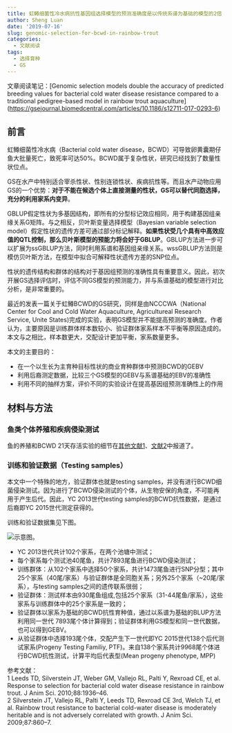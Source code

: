 ```yaml
---
title: 虹鳟细菌性冷水病抗性基因组选择模型的预测准确度是以传统系谱为基础的模型的2倍
author: Sheng Luan
date: '2019-07-16'
slug: genomic-selection-for-bcwd-in-rainbow-trout
categories:
  - 文献阅读
tags:
  - 选择育种
  - GS
---
```


文章阅读笔记：[Genomic selection models double the accuracy of predicted breeding values for bacterial cold water disease resistance compared to a traditional pedigree-based model in rainbow trout aquaculture]
(https://gsejournal.biomedcentral.com/articles/10.1186/s12711-017-0293-6)

## 前言
虹鳟细菌性冷水病（Bacterial cold water disease，BCWD）可导致卵黄囊期仔鱼大批量死亡，致死率可达50%。BCWD属于复杂性状，研究已经找到了数量性状位点。

GS在水产中特别适合宰杀性状、性别连锁性状、疾病抗性等。而且水产动物应用GS的一个优势：**对于不能在候选个体上直接测量的性状，GS可以替代同胞选择，充分的利用家系内变异**。

GBLUP假定性状为多基因结构，即所有的分型标记效应相同，用于构建基因组亲缘关系G矩阵。与之相反，贝叶斯变量选择模型（Bayesian variable selection model）假定性状的遗传方差可通过部分标记解释。**如果性状受几个具有中高效应值的QTL控制，那么贝叶斯模型的预能力将会好于GBLUP**。GBLUP方法进一步可以扩展为ssGBLUP方法，同时利用系谱和基因组亲缘关系。wssGBLUP方法则是模仿贝叶斯方法，在模型中拟合可解释性状遗传方差的SNP位点。

性状的遗传结构和群体的结构对于基因组预测的准确性具有重要意义。因此，初次开展GS选择评估时，评估不同GS模型的预测能力，并与系谱基础的模型进行对比分析，是非常重要的。

最近的发表一篇关于虹鳟BCWD的GS研究，同样是由NCCCWA（National Center for Cool and Cold Water Aquaculture, Agricultureal Research Service, Unite States)完成的实验，表明GS模型并不能提高预测的准确度。作者认为，主要原因是训练群体样本数较小、验证群体家系样本不平衡等原因造成的。本文与之相比，样本数更大，交配设计更加平衡，家系数量更多。

本文的主要目的：

* 在一个以生长为主育种目标性状的商业育种群体中预测BCWD的GEBV
* 利用后裔测定数据，比较三个GS模型的GEBV与系谱基础的EBV的准确性
* 利用不同的抽样方案，评价不同的实验设计在提高基因组预测准确性上的作用

## 材料与方法
### 鱼类个体养殖和疾病侵染测试
鱼的养殖和BCWD 21天存活实验的细节在[其他文献1](#1)、[文献2](#2)中报道了。

### 训练和验证数据（Testing samples）

本文中一个特殊的地方，验证群体也就是testing samples，并没有进行BCWD细菌侵染测试。因为进行了BCWD侵染测试的个体，从生物安保的角度，不可能再用于产生后代。因此，YC 2013世代testing samples的BCWD抗性数据，是通过后裔即YC 2015世代测定获得的。

训练和验证数据集见下图。

![示意图](/post/images/RTGSFig1.gif)。

* YC 2013世代共计102个家系，在两个池塘中测试；
* 每个家系每个测试池40尾鱼，共计7893尾鱼进行BCWD侵染测试；
* 训练群体：从102个家系中选择50个家系，共计1473尾鱼进行SNP分型；其中25个家系（40尾/家系）与验证群体是全同胞关系；另外25个家系（~20尾/家系），与testing samples之间的遗传联系很弱；
* 验证群体：测试样本由930尾鱼组成,包括25个家系（31-44尾鱼/家系），这些家系与训练群体中的25个家系是一致的；
* 验证群体以家系为基础的BCWD抗性育种值，通过以系谱为基础的BLUP方法利用同一世代 7893尾个体计算得到；验证群体利用GS模型和同一世代数据，也可以得到GEBV。
* 从验证群体中选择193尾个体，交配产生下一世代即YC 2015世代138个后代测试家系(Progeny Testing Familiy, PTF)。来自138个家系共计9968尾个体进行BCWD抗性测试，计算平均后代表型(Mean progeny phenotype, MPP)

参考文献：      
<a id="1">1</a> Leeds TD, Silverstein JT, Weber GM, Vallejo RL, Palti Y, Rexroad CE, et al. Response to selection for bacterial cold water disease resistance in rainbow trout. J Anim Sci.
2010;88:1936–46.      
<a id="2">2</a> Silverstein JT, Vallejo RL, Palti Y, Leeds TD, Rexroad CE 3rd, Welch TJ, et al. Rainbow trout resistance to bacterial cold-water disease is moderately heritable and is not adversely correlated with growth. J Anim Sci. 2009;87:860–7.